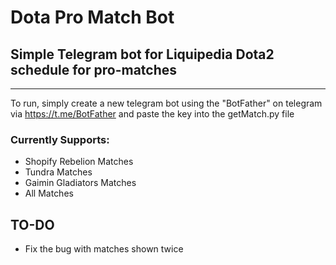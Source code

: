 # Dota Pro Match Bot

## Simple Telegram bot for Liquipedia Dota2 schedule for pro-matches
---
To run, simply create a new telegram bot using the "BotFather" on telegram via https://t.me/BotFather and paste the key into the getMatch.py file

### Currently Supports:

- Shopify Rebelion Matches
- Tundra Matches
- Gaimin Gladiators Matches
- All Matches

## TO-DO
- Fix the bug with matches shown twice
